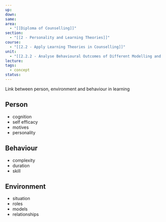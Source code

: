 ```yaml
---
up: 
down: 
same: 
area:
  - "[[Diploma of Counselling]]"
section:
  - "[[2 - Personality and Learning Theories]]"
course:
  - "[[2.2 - Apply Learning Theories in Counselling]]"
unit:
  - "[[2.2.2 - Analyse Behavioural Outcomes of Different Modelling and Reinforcement Influences]]"
lecture: 
tags:
  - concept
status:
---
```

Link between person, environment and behaviour in learning
## Person
- cognition
- self efficacy
- motives
- personality

## Behaviour
- complexity
- duration
- skill

## Environment
- situation
- roles
- models
- relationships